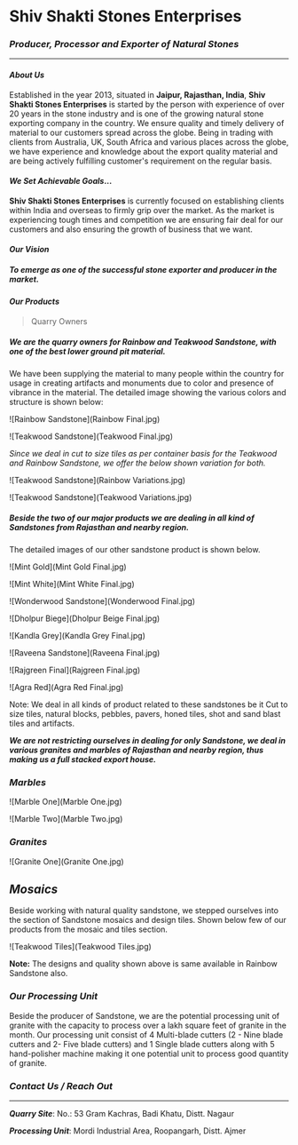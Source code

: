 # Shiv Shakti Stones Enterprises

### *Producer, Processor and Exporter of Natural Stones*

***

#### *About Us*

Established in the year 2013, situated in **Jaipur, Rajasthan, India**, **Shiv Shakti Stones Enterprises** is started by the person with experience of over 20 years in the stone industry and is one of the growing natural stone exporting company in the country. We ensure quality and timely delivery of material to our customers spread across the globe. 
Being in trading with clients from Australia, UK, South Africa and various places across the globe, we have experience and knowledge about the export quality material and are being actively fulfilling customer's requirement on the regular basis.

#### *We Set Achievable Goals*...

**Shiv Shakti Stones Enterprises** is currently focused on establishing clients within India and overseas to firmly grip over the market. As the market is experiencing tough times and competition we are ensuring fair deal for our customers and also ensuring the growth of business that we want. 

#### *Our Vision*

##### To emerge as one of the successful stone exporter and producer in the market.

#### ***Our Products***

> Quarry Owners

##### *We are the quarry owners for Rainbow and Teakwood Sandstone, with one of the best lower ground pit material.*

We have been supplying the material to many people within the country for usage in creating artifacts and monuments due to color and presence of vibrance in the material.
The detailed image showing the various colors and structure is shown below:

![Rainbow Sandstone](Rainbow Final.jpg)

![Teakwood Sandstone](Teakwood Final.jpg)

*Since we deal in cut to size tiles as per container basis for the Teakwood and Rainbow Sandstone, we offer the below shown variation for both.*

![Teakwood Sandstone](Rainbow Variations.jpg)

![Teakwood Sandstone](Teakwood Variations.jpg)



##### *Beside the two of our major products we are dealing in all kind of Sandstones from Rajasthan and nearby region.*

The detailed images of our other sandstone product is shown below.

![Mint Gold](Mint Gold Final.jpg)

![Mint White](Mint White Final.jpg)

![Wonderwood Sandstone](Wonderwood Final.jpg)

![Dholpur Biege](Dholpur Beige Final.jpg)

![Kandla Grey](Kandla Grey Final.jpg)

![Raveena Sandstone](Raveena Final.jpg)

![Rajgreen Final](Rajgreen Final.jpg)

![Agra Red](Agra Red Final.jpg)


Note: We deal in all kinds of product related to these sandstones be it Cut to size tiles, natural blocks, pebbles, pavers, honed tiles, shot and sand blast tiles and artifacts.

***We are not restricting ourselves in dealing for only Sandstone, we deal in various granites and marbles of Rajasthan and nearby region, thus making us a full stacked export house.***

### *Marbles*

![Marble One](Marble One.jpg)

![Marble Two](Marble Two.jpg)

### *Granites*

![Granite One](Granite One.jpg)



## *Mosaics*

Beside working with natural quality sandstone, we stepped ourselves into the section of Sandstone mosaics and design tiles.
Shown below few of our products from the mosaic and tiles section. 

![Teakwood Tiles](Teakwood Tiles.jpg)



**Note:** The designs and quality shown above is same available in Rainbow Sandstone also.

### *Our Processing Unit*

Beside the producer of Sandstone, we are the potential processing unit of granite with the capacity to process over a lakh square feet of granite in the month. 
Our processing unit consist of 4 Multi-blade cutters (2 - Nine blade cutters and  2- Five blade cutters) and 1 Single blade cutters along with 5 hand-polisher machine making it one potential unit to process good quantity of granite.

### *Contact Us / Reach Out*

***

***Quarry Site***: No.: 53 Gram Kachras, Badi Khatu, Distt. Nagaur

***Processing Unit***: Mordi Industrial Area, Roopangarh, Distt. Ajmer
